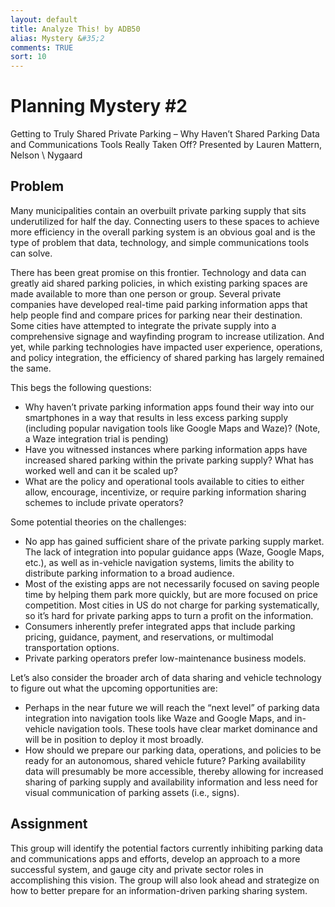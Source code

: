 ```yaml
---
layout: default
title: Analyze This! by ADB50
alias: Mystery &#35;2
comments: TRUE
sort: 10
---
```

# Planning Mystery &#35;2
Getting to Truly Shared Private Parking – Why Haven’t Shared Parking Data and Communications Tools Really Taken Off?
Presented by Lauren Mattern, Nelson \ Nygaard

## Problem
Many municipalities contain an overbuilt private parking supply that sits underutilized for half the day. Connecting users to these spaces to achieve more efficiency in the overall parking system is an obvious goal and is the type of problem that data, technology, and simple communications tools can solve.

There has been great promise on this frontier. Technology and data can greatly aid shared parking policies, in which existing parking spaces are made available to more than one person or group. Several private companies have developed real-time paid parking information apps that help people find and compare prices for parking near their destination. Some cities have attempted to integrate the private supply into a comprehensive signage and wayfinding program to increase utilization. And yet, while parking technologies have impacted user experience, operations, and policy integration, the efficiency of shared parking has largely remained the same.

This begs the following questions:

* Why haven’t private parking information apps found their way into our smartphones in a way that results in less excess parking supply (including popular navigation tools like Google Maps and Waze)? (Note, a Waze integration trial is pending)
* Have you witnessed instances where parking information apps have increased shared parking within the private parking supply? What has worked well and can it be scaled up?
* What are the policy and operational tools available to cities to either allow, encourage, incentivize, or require parking information sharing schemes to include private operators?

Some potential theories on the challenges:

* No app has gained sufficient share of the private parking supply market. The lack of integration into popular guidance apps (Waze, Google Maps, etc.), as well as in-vehicle navigation systems, limits the ability to distribute parking information to a broad audience.
* Most of the existing apps are not necessarily focused on saving people time by helping them park more quickly, but are more focused on price competition. Most cities in US do not charge for parking systematically, so it’s hard for private parking apps to turn a profit on the information.
* Consumers inherently prefer integrated apps that include parking pricing, guidance, payment, and reservations, or multimodal transportation options.
* Private parking operators prefer low-maintenance business models.

Let’s also consider the broader arch of data sharing and vehicle technology to figure out what the upcoming opportunities are:

* Perhaps in the near future we will reach the “next level” of parking data integration into navigation tools like Waze and Google Maps, and in-vehicle navigation tools. These tools have clear market dominance and will be in position to deploy it most broadly.
* How should we prepare our parking data, operations, and policies to be ready for an autonomous, shared vehicle future? Parking availability data will presumably be more accessible, thereby allowing for increased sharing of parking supply and availability information and less need for visual communication of parking assets (i.e., signs).

## Assignment

This group will identify the potential factors currently inhibiting parking data and communications apps and efforts, develop an approach to a more successful system, and gauge city and private sector roles in accomplishing this vision. The group will also look ahead and strategize on how to better prepare for an information-driven parking sharing system.
